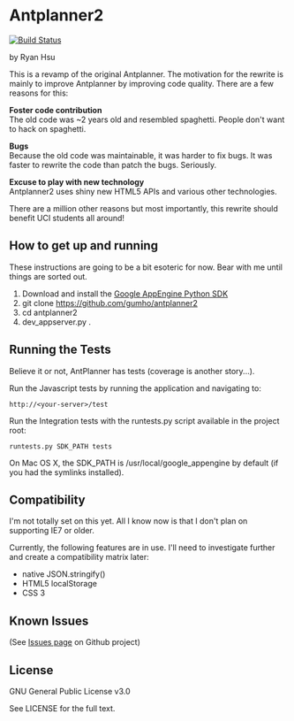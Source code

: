 # Antplanner2
[![Build Status](https://travis-ci.org/gumho/antplanner2.svg?branch=master)](https://travis-ci.org/gumho/antplanner2)

by Ryan Hsu

This is a revamp of the original Antplanner. The motivation for the rewrite is mainly to improve Antplanner by improving code quality. There are a few reasons for this:

**Foster code contribution**  
The old code was ~2 years old and resembled spaghetti. People don't want to hack on spaghetti.

**Bugs**  
Because the old code was maintainable, it was harder to fix bugs. It was faster to rewrite the code than patch the bugs. Seriously.

**Excuse to play with new technology**  
Antplanner2 uses shiny new HTML5 APIs and various other technologies.

There are a million other reasons but most importantly, this rewrite should benefit UCI students all around!

## How to get up and running

These instructions are going to be a bit esoteric for now. Bear with me until things are sorted out.

1. Download and install the [Google AppEngine Python SDK](https://cloud.google.com/appengine/downloads)
2. git clone https://github.com/gumho/antplanner2
3. cd antplanner2
4. dev_appserver.py .

## Running the Tests

Believe it or not, AntPlanner has tests (coverage is another story...).

Run the Javascript tests by running the application and navigating to:

	http://<your-server>/test

Run the Integration tests with the runtests.py script available in the project root:

	runtests.py SDK_PATH tests

On Mac OS X, the SDK_PATH is /usr/local/google_appengine by default (if you had the symlinks installed).

## Compatibility

I'm not totally set on this yet. All I know now is that I don't plan on supporting IE7 or older.

Currently, the following features are in use. I'll need to investigate further and create a compatibility matrix later:

- native JSON.stringify()
- HTML5 localStorage
- CSS 3

## Known Issues

(See [Issues page](https://github.com/gumho/antplanner2/issues/) on Github project)

## License

GNU General Public License v3.0

See LICENSE for the full text.
